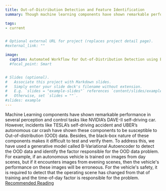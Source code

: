```yaml
---
title: Out-of-Distribution Detection and Feature Identification
summary: Though machine learning components have shown remarkable performance for challenging tasks such as autonomous driving ([NVIDIA DAVE-II](https://www.youtube.com/watch?v=NJU9ULQUwng&ab_channel=IProgrammerTV)), they have shown to be susceptible to slight shifts in the operating contexts, popularly known as out-of-distribution (OOD) data.

tags:
- current


# Optional external URL for project (replaces project detail page).
#external_link: ""

image:
  caption: Automated Workflow for Out-of-Distribution Detection using B-Variational Autoencoders
  #focal_point: Smart


# Slides (optional).
#   Associate this project with Markdown slides.
#   Simply enter your slide deck's filename without extension.
#   E.g. `slides = "example-slides"` references `content/slides/example-slides.md`.
#   Otherwise, set `slides = ""`.
#slides: example
---
```


Machine Learning components have shown remarkable performance in several perception and control tasks like NVIDIA’s DAVE-II self-driving car. However, incidents like TESLA’s self-driving accident and UBER’s autonomous car crash have shown these components to be susceptible to Out-of-distribution (OOD) data. Besides, the black-box nature of these components makes it difficult to test and verify them. To address this, we have used a generative model called B-Variational Autoencoder to detect the OOD data and identify the factor responsible for the OOD data problem. For example, if an autonomous vehicle is trained on images from day scenes, but if it encounters images from evening scenes, then the vehicle's performance on these images will be erroneous. For the vehicle's safety, it is required to detect that the operating scene has changed from that of training and the time-of-day factor is responsible for the problem. [Recommended Reading](https://arxiv.org/abs/2108.11800)
